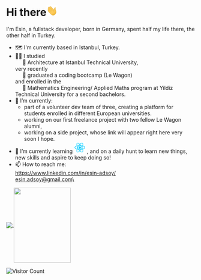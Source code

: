 # Hi there<img src="https://raw.githubusercontent.com/eadsoy/eadsoy/main/gifs/hi.gif" width="30px">
I'm Esin, a fullstack developer, born in Germany, spent half my life there, the other half in Turkey.
- :world_map: I'm currently based in Istanbul, Turkey.
- :woman_student: I studied\
  &nbsp;&nbsp;&nbsp;&nbsp; :closed_book: Architecture  at Istanbul Technical University,\
  very recently\
  &nbsp;&nbsp;&nbsp;&nbsp; :bus: graduated a coding bootcamp (Le Wagon) \
  and enrolled in the\
  &nbsp;&nbsp;&nbsp;&nbsp; :open_book: Mathematics Engineering/ Applied Maths program at Yildiz Technical University for a second bachelors.
- 🔭 I’m currently:
    - part of a volunteer dev team of three, creating a platform for students enrolled in different European universities.
    - working on our first freelance project with two fellow Le Wagon alumni,
    - working on a side project, whose link will appear right here very soon I hope.
- 🌱 I’m currently learning <img src="https://raw.githubusercontent.com/eadsoy/eadsoy/main/gifs/react.png" width="30px">
, and on a daily hunt to learn new things, new skills and aspire to keep doing so!
- 📫 How to reach me:\
  https://www.linkedin.com/in/esin-adsoy/ \
  esin.adsoy@gmail.com\
<a href="https://github.com/eadsoy/github-readme-stats">
  <img align="center" height= %80 src="https://github-readme-stats.vercel.app/api/top-langs/?username=eadsoy&layout=compact&show_icons=true&theme=react&count_private=true&card_width= 250"/>
</a>
<a href="https://github.com/anuraghazra/convoychat">
  <img align="center" width= 55% height= 200px src="https://github-readme-stats.vercel.app/api?username=eadsoy&show_icons=true&theme=react&count_private=true&hide=stars,issues,contribs" />
</a>

![Visitor Count](https://profile-counter.glitch.me/eadsoy/count.svg)

